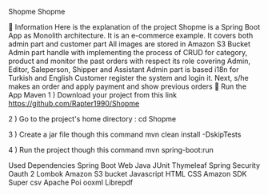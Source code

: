Shopme
Shopme

📖 Information
Here is the explanation of the project
Shopme is a Spring Boot App as Monolith architecture. It is an e-commerce example.
It covers both admin part and customer part
All images are stored in Amazon S3 Bucket
Admin part handle with implementing the process of CRUD for category, product and monitor the past orders with respect its role covering Admin, Editor, Saleperson, Shipper and Assistant
Admin part is based i18n for Turkish and English
Customer register the system and login it. Next, s/he makes an order and apply payment and show previous orders
🔨 Run the App
Maven
1 ) Download your project from this link https://github.com/Rapter1990/Shopme

2 ) Go to the project's home directory : cd Shopme

3 ) Create a jar file though this command mvn clean install -DskipTests

4 ) Run the project though this command mvn spring-boot:run

Used Dependencies
Spring Boot Web
Java
JUnit
Thymeleaf
Spring Security
Oauth 2
Lombok
Amazon S3 bucket
Javascript
HTML
CSS
Amazon SDK
Super csv
Apache Poi ooxml
Librepdf
